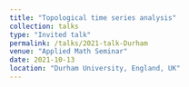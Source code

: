 ```yaml
---
title: "Topological time series analysis"
collection: talks
type: "Invited talk"
permalink: /talks/2021-talk-Durham
venue: "Applied Math Seminar"
date: 2021-10-13
location: "Durham University, England, UK"
---
```





